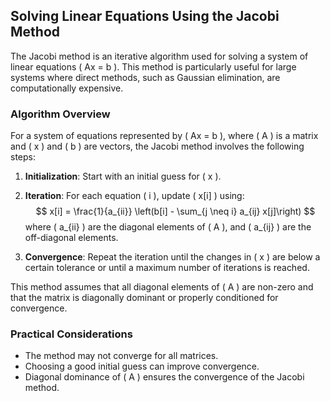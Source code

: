 
## Solving Linear Equations Using the Jacobi Method

The Jacobi method is an iterative algorithm used for solving a system of linear equations \( Ax = b \). This method is particularly useful for large systems where direct methods, such as Gaussian elimination, are computationally expensive.


### Algorithm Overview

For a system of equations represented by \( Ax = b \), where \( A \) is a matrix and \( x \) and \( b \) are vectors, the Jacobi method involves the following steps:

1. **Initialization**: Start with an initial guess for \( x \).

2. **Iteration**: For each equation \( i \), update \( x[i] \) using:
   $$
   x[i] = \frac{1}{a_{ii}} \left(b[i] - \sum_{j \neq i} a_{ij} x[j]\right)
   $$
   where \( a_{ii} \) are the diagonal elements of \( A \), and \( a_{ij} \) are the off-diagonal elements.

3. **Convergence**: Repeat the iteration until the changes in \( x \) are below a certain tolerance or until a maximum number of iterations is reached.

This method assumes that all diagonal elements of \( A \) are non-zero and that the matrix is diagonally dominant or properly conditioned for convergence.

### Practical Considerations

- The method may not converge for all matrices.
- Choosing a good initial guess can improve convergence.
- Diagonal dominance of \( A \) ensures the convergence of the Jacobi method.
